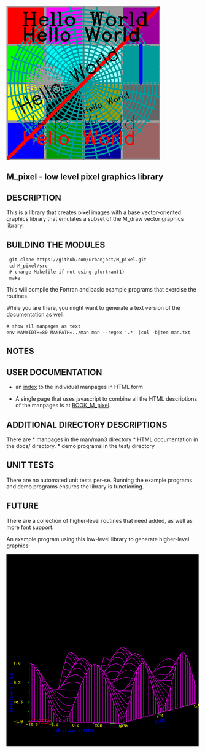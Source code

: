 ![sample](docs/images/M_pixel.gif)
## M_pixel - low level pixel graphics library

## DESCRIPTION
This is a library that creates pixel images with a base
vector-oriented graphics library that emulates a subset
of the M_draw vector graphics library.

## BUILDING THE MODULES
     git clone https://github.com/urbanjost/M_pixel.git
     cd M_pixel/src
     # change Makefile if not using gfortran(1)
     make

This will compile the Fortran and basic example programs that exercise
the routines.

While you are there, you might want to generate a text version of the
documentation as well:

    # show all manpages as text
    env MANWIDTH=80 MANPATH=../man man --regex '.*' |col -b|tee man.txt

## NOTES

## USER DOCUMENTATION
   - an [index](https://urbanjost.github.io/M_pixel/man3.html) to
     the individual manpages in HTML form

   - A single page that uses javascript to combine all the HTML
     descriptions of the manpages is at 
     [BOOK_M_pixel](https://urbanjost.github.io/M_pixel/BOOK_M_pixel.html).

## ADDITIONAL DIRECTORY DESCRIPTIONS
There are 
    * manpages in the man/man3 directory 
    * HTML documentation in the docs/ directory.
    * demo programs in the test/ directory

## UNIT TESTS
There are no automated unit tests per-se. Running the example programs
and demo programs ensures the library is functioning.

## FUTURE
There are a collection of higher-level routines that need added, as well
as more font support.

An example program using this low-level library to generate higher-level
graphics:

![M-slices](docs/images/M_slices.3.gif)
